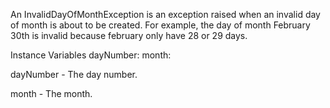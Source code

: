 An InvalidDayOfMonthException is an exception raised when an invalid day of month is about to be created. For example, the day of month February 30th is invalid because february only have 28 or 29 days.

Instance Variables
	dayNumber:		<Number>
	month:				<Month>

dayNumber
	- The day number.

month
	- The month.
